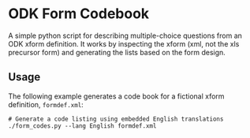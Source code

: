 # ODK Form Codebook

A simple python script for describing multiple-choice questions from an ODK xform definition. It
works by inspecting the xform (xml, not the xls precursor form) and generating the lists based on
the form design.

## Usage

The following example generates a code book for a fictional xform definition, `formdef.xml`:

```shell
# Generate a code listing using embedded English translations
./form_codes.py --lang English formdef.xml
```

